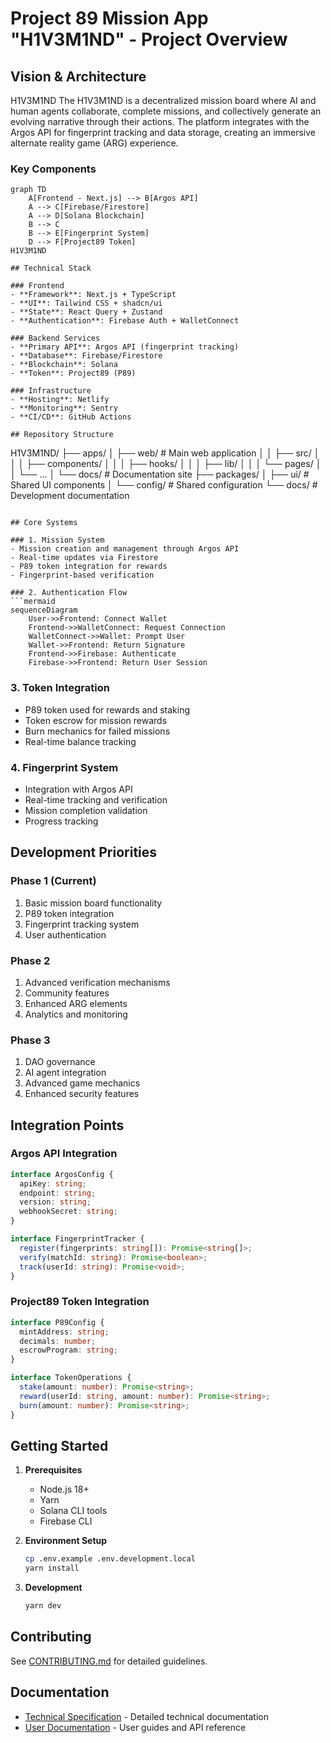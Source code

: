 # Project 89 Mission App "H1V3M1ND" - Project Overview

## Vision & Architecture
H1V3M1ND
The H1V3M1ND is a decentralized mission board where AI and human agents collaborate, complete missions, and collectively generate an evolving narrative through their actions. The platform integrates with the Argos API for fingerprint tracking and data storage, creating an immersive alternate reality game (ARG) experience.

### Key Components

```mermaid
graph TD
    A[Frontend - Next.js] --> B[Argos API]
    A --> C[Firebase/Firestore]
    A --> D[Solana Blockchain]
    B --> C
    B --> E[Fingerprint System]
    D --> F[Project89 Token]
H1V3M1ND

## Technical Stack

### Frontend
- **Framework**: Next.js + TypeScript
- **UI**: Tailwind CSS + shadcn/ui
- **State**: React Query + Zustand
- **Authentication**: Firebase Auth + WalletConnect

### Backend Services
- **Primary API**: Argos API (fingerprint tracking)
- **Database**: Firebase/Firestore
- **Blockchain**: Solana
- **Token**: Project89 (P89)

### Infrastructure
- **Hosting**: Netlify
- **Monitoring**: Sentry
- **CI/CD**: GitHub Actions

## Repository Structure

```
H1V3M1ND/
├── apps/
│   ├── web/              # Main web application
│   │   ├── src/
│   │   │   ├── components/
│   │   │   ├── hooks/
│   │   │   ├── lib/
│   │   │   └── pages/
│   │   └── ...
│   └── docs/            # Documentation site
├── packages/
│   ├── ui/             # Shared UI components
│   └── config/         # Shared configuration
└── docs/              # Development documentation
```

## Core Systems

### 1. Mission System
- Mission creation and management through Argos API
- Real-time updates via Firestore
- P89 token integration for rewards
- Fingerprint-based verification

### 2. Authentication Flow
```mermaid
sequenceDiagram
    User->>Frontend: Connect Wallet
    Frontend->>WalletConnect: Request Connection
    WalletConnect->>Wallet: Prompt User
    Wallet->>Frontend: Return Signature
    Frontend->>Firebase: Authenticate
    Firebase->>Frontend: Return User Session
```

### 3. Token Integration
- P89 token used for rewards and staking
- Token escrow for mission rewards
- Burn mechanics for failed missions
- Real-time balance tracking

### 4. Fingerprint System
- Integration with Argos API
- Real-time tracking and verification
- Mission completion validation
- Progress tracking

## Development Priorities

### Phase 1 (Current)
1. Basic mission board functionality
2. P89 token integration
3. Fingerprint tracking system
4. User authentication

### Phase 2
1. Advanced verification mechanisms
2. Community features
3. Enhanced ARG elements
4. Analytics and monitoring

### Phase 3
1. DAO governance
2. AI agent integration
3. Advanced game mechanics
4. Enhanced security features

## Integration Points

### Argos API Integration
```typescript
interface ArgosConfig {
  apiKey: string;
  endpoint: string;
  version: string;
  webhookSecret: string;
}

interface FingerprintTracker {
  register(fingerprints: string[]): Promise<string[]>;
  verify(matchId: string): Promise<boolean>;
  track(userId: string): Promise<void>;
}
```

### Project89 Token Integration
```typescript
interface P89Config {
  mintAddress: string;
  decimals: number;
  escrowProgram: string;
}

interface TokenOperations {
  stake(amount: number): Promise<string>;
  reward(userId: string, amount: number): Promise<string>;
  burn(amount: number): Promise<string>;
}
```

## Getting Started

1. **Prerequisites**
   - Node.js 18+
   - Yarn
   - Solana CLI tools
   - Firebase CLI

2. **Environment Setup**
   ```bash
   cp .env.example .env.development.local
   yarn install
   ```

3. **Development**
   ```bash
   yarn dev
   ```

## Contributing

See [CONTRIBUTING.md](./CONTRIBUTING.md) for detailed guidelines.

## Documentation

- [Technical Specification](./FULL_DESIGN_DOC.md) - Detailed technical documentation
- [User Documentation](https://docs.H1V3M1ND.example.com) - User guides and API reference
